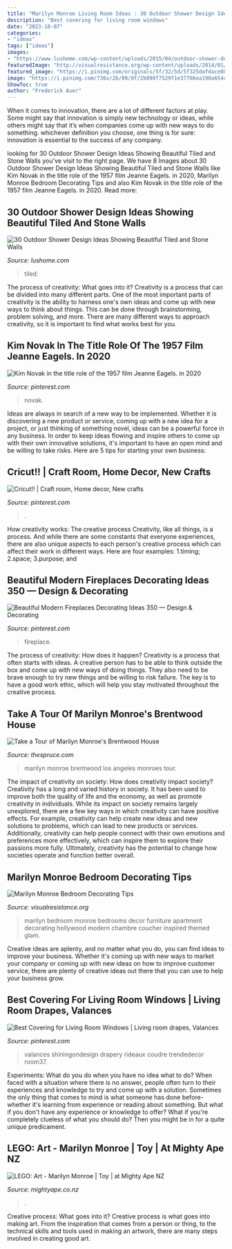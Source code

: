 ```yaml
---
title: "Marilyn Monroe Living Room Ideas : 30 Outdoor Shower Design Ideas Showing Beautiful Tiled And Stone Walls"
description: "Best covering for living room windows"
date: "2023-10-07"
categories:
- "ideas"
tags: ["ideas"]
images:
- "https://www.lushome.com/wp-content/uploads/2015/04/outdoor-shower-design-ideas-26.jpg"
featuredImage: "http://visualresistance.org/wp-content/uploads/2014/01/marilynmonroe-bedroomdecor-18.jpg"
featured_image: "https://i.pinimg.com/originals/5f/32/5d/5f325dafdace08d03e8a97ecc83dfdf4.jpg"
image: "https://i.pinimg.com/736x/2b/89/8f/2b898f7529f1e37766ea198a654c4beb.jpg"
ShowToc: true
author: "Frederick Auer"
---
```



When it comes to innovation, there are a lot of different factors at play. Some might say that innovation is simply new technology or ideas, while others might say that it’s when companies come up with new ways to do something. whichever definition you choose, one thing is for sure: innovation is essential to the success of any company.

	

		
looking for 30 Outdoor Shower Design Ideas Showing Beautiful Tiled and Stone Walls you've visit to the right page. We have 8 Images about 30 Outdoor Shower Design Ideas Showing Beautiful Tiled and Stone Walls like Kim Novak in the title role of the 1957 film Jeanne Eagels. in 2020, Marilyn Monroe Bedroom Decorating Tips and also Kim Novak in the title role of the 1957 film Jeanne Eagels. in 2020. Read more:
		
    
## 30 Outdoor Shower Design Ideas Showing Beautiful Tiled And Stone Walls

<img loading=lazy src="https://www.lushome.com/wp-content/uploads/2015/04/outdoor-shower-design-ideas-26.jpg" onerror="this.onerror=null;this.src='https://tse1.mm.bing.net/th?id=OIP.OJ6jjDvrnxdHHjFYVjafdwAAAA&amp;pid=15.1';" alt="30 Outdoor Shower Design Ideas Showing Beautiful Tiled and Stone Walls">

_Source: lushome.com_

>tiled. 

	

The process of creativity: What goes into it?
Creativity is a process that can be divided into many different parts. One of the most important parts of creativity is the ability to harness one's own ideas and come up with new ways to think about things. This can be done through brainstorming, problem solving, and more. There are many different ways to approach creativity, so it is important to find what works best for you.

    
## Kim Novak In The Title Role Of The 1957 Film Jeanne Eagels. In 2020

<img loading=lazy src="https://i.pinimg.com/736x/1b/ef/34/1bef34754bde8857d8c8f6ac9bb40376.jpg" onerror="this.onerror=null;this.src='https://tse4.mm.bing.net/th?id=OIP.HV1M7DokQ-6y6qoxx2O07AHaLJ&amp;pid=15.1';" alt="Kim Novak in the title role of the 1957 film Jeanne Eagels. in 2020">

_Source: pinterest.com_

>novak. 

	

Ideas are always in search of a new way to be implemented. Whether it is discovering a new product or service, coming up with a new idea for a project, or just thinking of something novel, ideas can be a powerful force in any business. In order to keep ideas flowing and inspire others to come up with their own innovative solutions, it's important to have an open mind and be willing to take risks. Here are 5 tips for starting your own business: 
    
## Cricut!! | Craft Room, Home Decor, New Crafts

<img loading=lazy src="https://i.pinimg.com/originals/5f/32/5d/5f325dafdace08d03e8a97ecc83dfdf4.jpg" onerror="this.onerror=null;this.src='https://tse2.mm.bing.net/th?id=OIP.D1z4FfD8kd016YNpz8bddQHaJ4&amp;pid=15.1';" alt="Cricut!! | Craft room, Home decor, New crafts">

_Source: pinterest.com_

>. 

	

How creativity works: The creative process
Creativity, like all things, is a process. And while there are some constants that everyone experiences, there are also unique aspects to each person's creative process which can affect their work in different ways. Here are four examples: 1.timing; 2.space; 3.purpose; and 
    
## Beautiful Modern Fireplaces Decorating Ideas 350 — Design &amp; Decorating

<img loading=lazy src="https://i.pinimg.com/736x/27/cc/95/27cc95e7387a08a1fc9749d3527ba0f3.jpg" onerror="this.onerror=null;this.src='https://tse3.mm.bing.net/th?id=OIP.23y9h_ZQNxd2PsVknhtiygHaLZ&amp;pid=15.1';" alt="Beautiful Modern Fireplaces Decorating Ideas 350 — Design &amp; Decorating">

_Source: pinterest.com_

>fireplace. 

	

The process of creativity: How does it happen?
Creativity is a process that often starts with ideas. A creative person has to be able to think outside the box and come up with new ways of doing things. They also need to be brave enough to try new things and be willing to risk failure. The key is to have a good work ethic, which will help you stay motivated throughout the creative process.

    
## Take A Tour Of Marilyn Monroe&#039;s Brentwood House

<img loading=lazy src="https://fthmb.tqn.com/tTcPxlRKzF81t6tEq4TaOLVThq4=/3000x2006/filters:fill(auto,1)/GettyImages-1180111-58db5dc53df78c5162a8a299.jpg" onerror="this.onerror=null;this.src='https://tse2.mm.bing.net/th?id=OIP.t-HE-UjldcZM8hYplbRaWQHaE8&amp;pid=15.1';" alt="Take a Tour of Marilyn Monroe&#039;s Brentwood House">

_Source: thespruce.com_

>marilyn monroe brentwood los angeles monroes tour. 

	

The impact of creativity on society: How does creativity impact society?
Creativity has a long and varied history in society. It has been used to improve both the quality of life and the economy, as well as promote creativity in individuals. While its impact on society remains largely unexplored, there are a few key ways in which creativity can have positive effects. For example, creativity can help create new ideas and new solutions to problems, which can lead to new products or services. Additionally, creativity can help people connect with their own emotions and preferences more effectively, which can inspire them to explore their passions more fully. Ultimately, creativity has the potential to change how societies operate and function better overall.

    
## Marilyn Monroe Bedroom Decorating Tips

<img loading=lazy src="http://visualresistance.org/wp-content/uploads/2014/01/marilynmonroe-bedroomdecor-18.jpg" onerror="this.onerror=null;this.src='https://tse3.mm.bing.net/th?id=OIP.LCm1-1epklxhgwgBgia1WgHaFj&amp;pid=15.1';" alt="Marilyn Monroe Bedroom Decorating Tips">

_Source: visualresistance.org_

>marilyn bedroom monroe bedrooms decor furniture apartment decorating hollywood modern chambre coucher inspired themed glam. 

	

Creative ideas are aplenty, and no matter what you do, you can find ideas to improve your business. Whether it's coming up with new ways to market your company or coming up with new ideas on how to improve customer service, there are plenty of creative ideas out there that you can use to help your business grow.

    
## Best Covering For Living Room Windows | Living Room Drapes, Valances

<img loading=lazy src="https://i.pinimg.com/736x/2b/89/8f/2b898f7529f1e37766ea198a654c4beb.jpg" onerror="this.onerror=null;this.src='https://tse3.mm.bing.net/th?id=OIP.RCZCcU3R2DNXr2LV_iMNEAHaKX&amp;pid=15.1';" alt="Best Covering for Living Room Windows | Living room drapes, Valances">

_Source: pinterest.com_

>valances shiningondesign drapery rideaux coudre trendedecor room37. 

	

Experiments: What do you do when you have no idea what to do?
When faced with a situation where there is no answer, people often turn to their experiences and knowledge to try and come up with a solution. Sometimes the only thing that comes to mind is what someone has done before- whether it's learning from experience or reading about something. But what if you don't have any experience or knowledge to offer? What if you're completely clueless of what you should do? Then you might be in for a quite unique predicament.

    
## LEGO: Art - Marilyn Monroe | Toy | At Mighty Ape NZ

<img loading=lazy src="https://d3fa68hw0m2vcc.cloudfront.net/09f/233997412.jpeg" onerror="this.onerror=null;this.src='https://tse1.mm.bing.net/th?id=OIP.UdiIczKMI4XVA2Q0Ds7abgHaIH&amp;pid=15.1';" alt="LEGO: Art - Marilyn Monroe | Toy | at Mighty Ape NZ">

_Source: mightyape.co.nz_

>. 

	

Creative process: What goes into it?
Creative process is what goes into making art. From the inspiration that comes from a person or thing, to the technical skills and tools used in making an artwork, there are many steps involved in creating good art.

